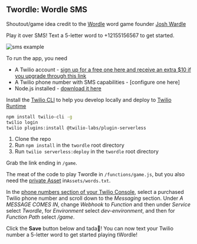 ## Twordle: Wordle SMS 

Shoutout/game idea credit to the [Wordle](https://www.powerlanguage.co.uk/wordle/) word game founder [Josh Wardle]()

Play it over SMS! Text a 5-letter word to +12155156567 to get started.

![sms example](https://user-images.githubusercontent.com/8932430/149054821-f838430b-9843-4d09-862f-a50a94e73123.png)

To run the app, you need 
- A Twilio account - [sign up for a free one here and receive an extra $10 if you upgrade through this link](http://www.twilio.com/referral/iHsJ5D)
- A Twilio phone number with SMS capabilities - [configure one here]
- Node.js installed - [download it here](https://nodejs.org/en/download/)

Install the [Twilio CLI](https://www.twilio.com/docs/twilio-cli/quickstart) to help you develop locally and deploy to [Twilio Runtime](https://www.twilio.com/docs/runtime)
```bash
npm install twilio-cli -g
twilio login
twilio plugins:install @twilio-labs/plugin-serverless
```
1. Clone the repo
2. Run `npm install` in the `twordle` root directory
3. Run `twilio serverless:deploy` in the `twordle` root directory

Grab the link ending in `/game`.

The meat of the code to play Twordle in `/functions/game.js`, but you also need the [private Asset](https://www.twilio.com/docs/labs/serverless-toolkit/general-usage#assets) in`Assets/words.txt`. 


In the [phone numbers section of your Twilio Console](https://www.twilio.com/console/phone-numbers/incoming), select a purchased Twilio phone number and scroll down to the <em>Messaging</em> section. Under <em>A MESSAGE COMES IN</em>, change <em>Webhook</em> to <em>Function</em> and then under <em>Service</em> select <em>Twordle</em>, for <em>Environment</em> select <em>dev-environment</em>, and then for <em>Function Path</em> select <em>/game</em>.

Click the <strong>Save</strong> button below and tada🎉! You can now text your Twilio number a 5-letter word to get started playing tWordle!